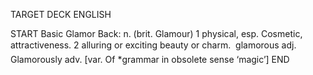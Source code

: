 TARGET DECK
ENGLISH

START
Basic
Glamor
Back: n. (brit. Glamour) 1 physical, esp. Cosmetic, attractiveness. 2 alluring or exciting beauty or charm.  glamorous adj. Glamorously adv. [var. Of *grammar in obsolete sense ‘magic’]
END
